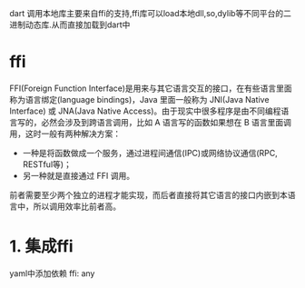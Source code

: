 dart 调用本地库主要来自ffi的支持,ffi库可以load本地dll,so,dylib等不同平台的二进制动态库.从而直接加载到dart中

# ffi

FFI(Foreign Function Interface)是用来与其它语言交互的接口，在有些语言里面称为语言绑定(language bindings)，Java 里面一般称为 JNI(Java Native Interface) 或 JNA(Java Native Access)。由于现实中很多程序是由不同编程语言写的，必然会涉及到跨语言调用，比如 A 语言写的函数如果想在 B 语言里面调用，这时一般有两种解决方案：

* 一种是将函数做成一个服务，通过进程间通信(IPC)或网络协议通信(RPC, RESTful等)；
* 另一种就是直接通过 FFI 调用。

前者需要至少两个独立的进程才能实现，而后者直接将其它语言的接口内嵌到本语言中，所以调用效率比前者高。

# 1. 集成ffi
yaml中添加依赖
  ffi: any
